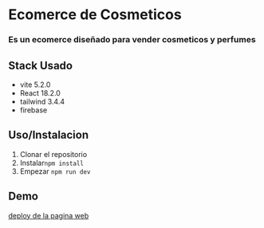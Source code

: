 # Ecomerce de Cosmeticos
### Es un ecomerce diseñado para vender cosmeticos y perfumes
## Stack Usado
* vite 5.2.0
* React 18.2.0
* tailwind 3.4.4
* firebase
## Uso/Instalacion
1. Clonar el repositorio
2. Instalar```npm install```
3. Empezar ```npm run dev```
## Demo
[deploy de la pagina web](https://proyectofin.netlify.app/)
